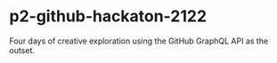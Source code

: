# p2-github-hackaton-2122
Four days of creative exploration using the GitHub GraphQL API as the outset.
